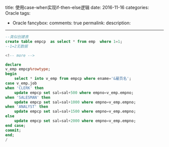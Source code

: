 title: 使用case-when实现if-then-else逻辑
date: 2016-11-16
categories: Oracle
tags:
- Oracle
fancybox:
comments: true
permalink: 
description: 
---
```sql
--类似创建表
create table empcp  as select * from emp  where 1=1;
--1=2无数据

<!-- more -->

declare
v_emp empcp%rowtype;
begin
	select * into v_emp from empcp where ename='&雇员名';
case v_emp.job
when 'CLERK' then
    update empcp set sal=sal+500 where empno=v_emp.empno;
when 'SALESMAN' then
    update empcp set sal=sal+1000 where empno=v_emp.empno;
when 'ANALYST' then
    update empcp set sal=sal+1500 where empno=v_emp.empno;
else
    update empcp set sal=sal+2000 where empno=v_emp.empno;
end case;
commit;
end;
/
```
